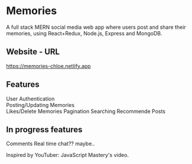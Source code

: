# Memories
A full stack MERN social media web app where users post and share their memories, using React+Redux, Node.js, Express and MongoDB.

## Website - URL
https://memories-chloe.netlify.app

## Features
User Authentication  
Posting/Updating Memories  
Likes/Delete Memories
Pagination
Searching
Recommende Posts


## In progress features
Comments
Real time chat?? maybe..

Inspired by YouTuber: JavaScript Mastery's video.
